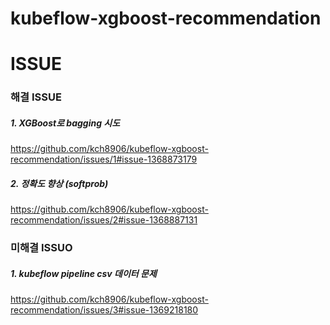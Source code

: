 # kubeflow-xgboost-recommendation


# ISSUE
### 해결 ISSUE
##### 1. XGBoost로 bagging 시도
https://github.com/kch8906/kubeflow-xgboost-recommendation/issues/1#issue-1368873179

##### 2. 정확도 향상 (softprob)
https://github.com/kch8906/kubeflow-xgboost-recommendation/issues/2#issue-1368887131

### 미해결 ISSUO
##### 1. kubeflow pipeline csv 데이터 문제 
https://github.com/kch8906/kubeflow-xgboost-recommendation/issues/3#issue-1369218180
